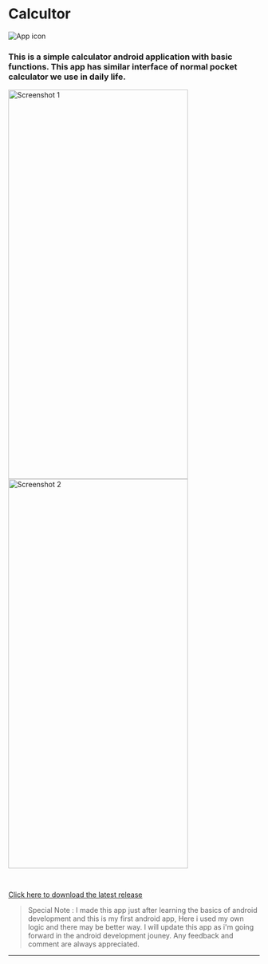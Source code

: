 # Calcultor
![App icon](https://github.com/im-arjun/Calculator/blob/master/App%20Icon/app_icon.png "App icon")
### This is a simple calculator android application with basic functions. This app has similar interface of normal pocket calculator we use in daily life.

<div>
<img src="https://github.com/im-arjun/Calculator/blob/master/App%20Icon/Screen2.png" alt="Screenshot 1" height="780" width="360">
  <img src="https://github.com/im-arjun/Calculator/blob/master/App%20Icon/Screen1.png" alt="Screenshot 2" height="780" width="360">  
</div>
<pre>

</pre>

[Click here to download the latest release](https://github.com/im-arjun/Calculator/releases)


>Special Note : I made this app just after learning the basics of android development and this is my first android app, Here i used my own logic and there may be better way. I will update this app as i'm going forward in the android development jouney. Any feedback and comment are always appreciated.
---
